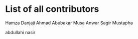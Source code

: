 # List of all contributors

Hamza Danjaji
Ahmad Abubakar Musa
Anwar Sagir Mustapha






abdullahi nasir